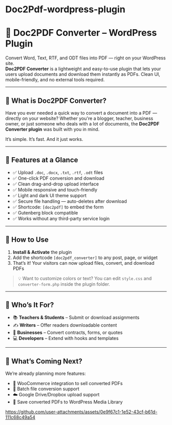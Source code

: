 # Doc2Pdf-wordpress-plugin
# 📄 Doc2PDF Converter – WordPress Plugin

Convert Word, Text, RTF, and ODT files into PDF — right on your WordPress site.  
**Doc2PDF Converter** is a lightweight and easy-to-use plugin that lets your users upload documents and download them instantly as PDFs. Clean UI, mobile-friendly, and no external tools required.

---

## 👋 What is Doc2PDF Converter?

Have you ever needed a quick way to convert a document into a PDF — directly on your website? Whether you're a blogger, teacher, business owner, or just someone who deals with a lot of documents, the **Doc2PDF Converter plugin** was built with you in mind.

It’s simple. It’s fast. And it just works.

---

## 🚀 Features at a Glance

- ✅ Upload `.doc`, `.docx`, `.txt`, `.rtf`, `.odt` files
- ✅ One-click PDF conversion and download
- ✅ Clean drag-and-drop upload interface
- ✅ Mobile responsive and touch-friendly
- ✅ Light and dark UI theme support
- ✅ Secure file handling — auto-deletes after download
- ✅ Shortcode: `[doc2pdf]` to embed the form
- ✅ Gutenberg block compatible
- ✅ Works without any third-party service login

---

## 🔧 How to Use

1. **Install & Activate** the plugin
2. Add the shortcode `[doc2pdf_converter]` to any post, page, or widget
3. That’s it! Your visitors can now upload files, convert, and download PDFs

> 💡 Want to customize colors or text? You can edit `style.css` and `converter-form.php` inside the plugin folder.

---

## 🎯 Who’s It For?

- 📚 **Teachers & Students** – Submit or download assignments
- ✍️ **Writers** – Offer readers downloadable content
- 🏢 **Businesses** – Convert contracts, forms, or quotes
- 💻 **Developers** – Extend with hooks and templates

---

## 🌟 What’s Coming Next?

We’re already planning more features:
- 🛒 WooCommerce integration to sell converted PDFs
- 📂 Batch file conversion support
- ☁️ Google Drive/Dropbox upload support
- 📁 Save converted PDFs to WordPress Media Library



https://github.com/user-attachments/assets/0e9f67c1-1e52-43cf-b61d-111c68c49a54
